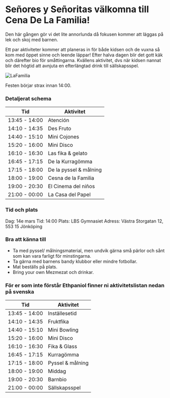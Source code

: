 
# Señores y Señoritas välkomna till **Cena De La Familia!**
Den här gången gör vi det lite annorlunda då fokusen kommer att läggas på lek och skoj med barnen.

Ett par aktiviteter kommer att planeras in för både kidsen och de vuxna så kom med öppet sinne och leende läppar!
Efter halva dagen blir det gott käk och därefter bio för småttingarna. 
Kvällens aktivitet, dvs när kidsen nannat blir det högtid att avnjuta en efterlängtad drink till sällskapsspel.

![LaFamilia](https://rullavagn.nu/blogg/wp-content/uploads/2019/05/food-fight.gif)

Festen börjar strax innan 14:00.

### Detaljerat schema
Tid | Aktivitet
------------ | -------------
13:45 - 14:00	| Atención
14:10 - 14:35	| Des Fruto
14:40 - 15:10 | Mini Cojones
15:20 - 16:00	| Mini Disco
16:10 - 16:30	| Las fika & gelato
16:45 - 17:15	| De la Kurragömma
17:15 - 18:00	| De la pyssel & målning
18:00 - 19:00	| Cesna de la Familia
19:00 - 20:30	| El Cinema del niños
21:00 - 00:00	| La Casa del Papel

### Tid och plats
Dag: 14e mars
Tid: 14:00
Plats: LBS Gymnasiet
Adress: Västra Storgatan 12, 553 15 Jönköping

### Bra att känna till
* Ta med pyssel/ målningsmaterial, men undvik gärna små pärlor och sånt som kan vara farligt för minstingarna.
* Ta gärna med barnens bandy klubbor eller mindre fotbollar.
* Mat beställs på plats.
* Bring your own Mezmezat och drinkar.

### För er som inte förstår Ethpaniol finner ni aktivitetslistan nedan på svenska
Tid | Aktivitet
------------ | -------------
13:45 - 14:00	| Inställesetid
14:10 - 14:35	| Fruktfika
14:40 - 15:10 | Mini Bowling
15:20 - 16:00	| Mini Disco
16:10 - 16:30	| Fika & Glass
16:45 - 17:15	| Kurragömma
17:15 - 18:00	| Pyssel & målning
18:00 - 19:00	| Middag
19:00 - 20:30	| Barnbio
21:00 - 00:00	| Sällskapsspel
